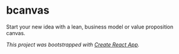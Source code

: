 # bcanvas
Start your new idea with a lean, business model or value proposition canvas.

_This project was bootstrapped with [Create React App](https://github.com/facebook/create-react-app)._
